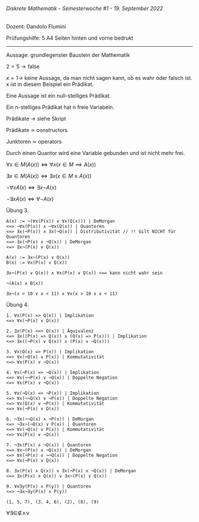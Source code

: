###### Diskrete Mathematik - Semesterwoche #1 - 19. September 2022
Dozent: Dandolo Flumini

Prüfungshilfe: 5 A4 Seiten hinten und vorne bedrukt

---

Aussage: grundlegenster Baustein der Mathematik

$2=5 \to \text{false}$

$x=1 \to$ keine Aussage, da man nicht sagen kann, ob es wahr oder falsch ist. x ist in diesem Beispiel ein Prädikat.

Eine Aussage ist ein null-stelliges Prädikat.

Ein n-stelliges Prädikat hat n freie Variabeln.

Prädikate $\to$ siehe Skript

Prädikate $\simeq$ constructors

Junktoren $\simeq$ operators

Durch einen Quantor wird eine Variable gebunden und ist nicht mehr frei.

$\forall x \in M (A(x)) \iff \forall x (x \in M \implies A(x))$

$\exists x \in M(A(x)) \iff \exists x (x \in M \land A(x))$

$¬\forall x A(x) \iff \exists x ¬A(x)$

$¬\exists x A(x) \iff \forall ¬A(x)$

Übung 3.

```
A(x) := ¬(∀x(P(x)) ∨ ∀x(Q(x))) | DeMorgan
<=> ¬∀x(P(x)) ∧ ¬∀x(Q(x)) | Quantoren
<=> ∃x(¬P(x)) ∧ ∃x(¬Q(x)) | Distributivität // !! Gilt NICHT für Quantoren
<=> ∃x(¬P(x) ∧ ¬Q(x)) | DeMorgan
<=> ∃x¬(P(x) ∨ Q(x))

A(x) := ∃x¬(P(x) ∨ Q(x))
B(x) := ∀x(P(x) ∨ Q(x))

∃x¬(P(x) ∨ Q(x)) ∧ ∀x(P(x) ∨ Q(x)) <== kann nicht wahr sein

¬(A(x) ∧ B(x))

∃x¬(x > 10 ∨ x < 11) ∧ ∀x(x > 10 ∨ x < 11)
```

Übung 4.

```
1. ∀x(P(x) => Q(x)) | Implikation
<=> ∀x(¬P(x) ∨ Q(x))

2. ∃x(P(x) <=> Q(x)) | Äquivalenz
<=> ∃x((P(x) => Q(x)) ∧ (Q(x) => P(x))) | Implikation
<=> ∃x((¬P(x) ∨ Q(x)) ∧ (P(x) ∨ ¬Q(x)))

3. ∀x(Q(x) => P(x)) | Implikation
<=> ∀x(¬Q(x) ∨ P(x)) | Kommutativität
<=> ∀x(P(x) ∨ ¬Q(x))

4. ∀x(¬P(x) => ¬Q(x)) | Implikation
<=> ∀x(¬¬P(x) ∨ ¬Q(x)) | Doppelte Negation
<=> ∀x(P(x) ∨ ¬Q(x))

5. ∀x(¬Q(x) => ¬P(x)) | Implikation
<=> ∀x(¬¬Q(x) ∨ ¬P(x)) | Doppelte Negation
<=> ∀x(Q(x) ∨ ¬P(x)) | Kommutativität
<=> ∀x(¬P(x) ∨ Q(x))

6. ¬∃x(¬¬Q(x) ∧ ¬P(x)) | DeMorgan
<=> ¬∃x¬(¬Q(x) ∨ P(x)) | Quantoren
<=> ∀x(¬Q(x) ∨ P(x)) | Kommutativität
<=> ∀x(P(x) ∨ ¬Q(x))

7. ¬∃x(P(x) ∧ ¬Q(x)) | Quantoren
<=> ∀x¬(P(x) ∧ ¬Q(x)) | DeMorgan
<=> ∀x(¬P(x) ∨ ¬¬Q(x)) | Doppelte Negation
<=> ∀x(¬P(x) ∨ Q(x))

8. ∃x(P(x) ∧ Q(x)) ∨ ∃x(¬P(x) ∧ ¬Q(x)) | DeMorgan
<=> ∃x(P(x) ∧ Q(x)) ∨ ∃x¬(P(x) ∨ Q(x))

9. ∀x∃y(P(x) ∧ P(y)) | Quantoren
<=> ¬∃x¬∃y(P(x) ∧ P(y))

(1, 5, 7), (3, 4, 6), (2), (8), (9)
```

∀∃∈∉∧∨
